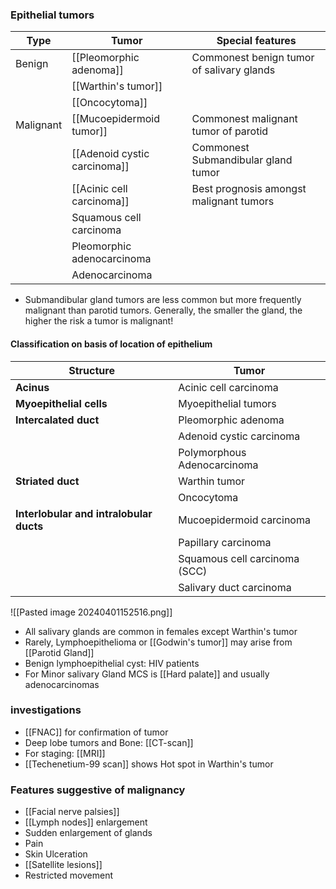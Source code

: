 ### Epithelial tumors

| Type      | Tumor                        | Special features                          |
| --------- | ---------------------------- | ----------------------------------------- |
| Benign    | [[Pleomorphic adenoma]]      | Commonest benign tumor of salivary glands |
|           | [[Warthin's tumor]]          |                                           |
|           | [[Oncocytoma]]               |                                           |
| Malignant | [[Mucoepidermoid tumor]]     | Commonest malignant tumor of parotid      |
|           | [[Adenoid cystic carcinoma]] | Commonest Submandibular gland tumor       |
|           | [[Acinic cell carcinoma]]    | Best prognosis amongst malignant tumors   |
|           | Squamous cell carcinoma      |                                           |
|           | Pleomorphic adenocarcinoma   |                                           |
|           | Adenocarcinoma               |                                           |
- Submandibular gland tumors are less common but more frequently malignant than parotid tumors. Generally, the smaller the gland, the higher the risk a tumor is malignant!

#### Classification on basis of location of epithelium

| Structure                               | Tumor                         |
| --------------------------------------- | ----------------------------- |
| **Acinus**                              | Acinic cell carcinoma         |
| **Myoepithelial cells**                 | Myoepithelial tumors          |
| **Intercalated duct**                   | Pleomorphic adenoma           |
|                                         | Adenoid cystic carcinoma      |
|                                         | Polymorphous Adenocarcinoma   |
| **Striated duct**                       | Warthin tumor                 |
|                                         | Oncocytoma                    |
| **Interlobular and intralobular ducts** | Mucoepidermoid carcinoma      |
|                                         | Papillary carcinoma           |
|                                         | Squamous cell carcinoma (SCC) |
|                                         | Salivary duct carcinoma       |

![[Pasted image 20240401152516.png]]
- All salivary glands are common in females except Warthin's tumor
- Rarely, Lymphoepithelioma or [[Godwin's tumor]] may arise from [[Parotid Gland]]
- Benign lymphoepithelial cyst: HIV patients
- For Minor salivary Gland MCS is [[Hard palate]] and usually adenocarcinomas

### investigations 
- [[FNAC]] for confirmation of tumor
- Deep lobe tumors and Bone: [[CT-scan]]
- For staging: [[MRI]]
- [[Techenetium-99 scan]] shows Hot spot in Warthin's tumor


### Features suggestive of malignancy
- [[Facial nerve palsies]]
- [[Lymph nodes]] enlargement
- Sudden enlargement of glands
- Pain
- Skin Ulceration
- [[Satellite lesions]]
- Restricted movement

